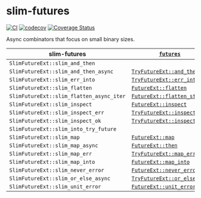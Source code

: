# slim-futures

[![CI](https://github.com/EFanZh/slim-futures/actions/workflows/ci.yml/badge.svg)](https://github.com/EFanZh/slim-futures/actions/workflows/ci.yml)
[![codecov](https://codecov.io/gh/EFanZh/slim-futures/branch/main/graph/badge.svg)](https://codecov.io/gh/EFanZh/slim-futures)
[![Coverage Status](https://coveralls.io/repos/github/EFanZh/slim-futures/badge.svg?branch=main)](https://coveralls.io/github/EFanZh/slim-futures?branch=main)

Async combinators that focus on small binary sizes.

| slim-futures                             | [`futures`]                   |
| ---------------------------------------- | ----------------------------- |
| `SlimFutureExt::slim_and_then`           |                               |
| `SlimFutureExt::slim_and_then_async`     | [`TryFutureExt::and_then`]    |
| `SlimFutureExt::slim_err_into`           | [`TryFutureExt::err_into`]    |
| `SlimFutureExt::slim_flatten`            | [`FutureExt::flatten`]        |
| `SlimFutureExt::slim_flatten_async_iter` | [`FutureExt::flatten_stream`] |
| `SlimFutureExt::slim_inspect`            | [`FutureExt::inspect`]        |
| `SlimFutureExt::slim_inspect_err`        | [`TryFutureExt::inspect_err`] |
| `SlimFutureExt::slim_inspect_ok`         | [`TryFutureExt::inspect_ok`]  |
| `SlimFutureExt::slim_into_try_future`    |                               |
| `SlimFutureExt::slim_map`                | [`FutureExt::map`]            |
| `SlimFutureExt::slim_map_async`          | [`FutureExt::then`]           |
| `SlimFutureExt::slim_map_err`            | [`TryFutureExt::map_err`]     |
| `SlimFutureExt::slim_map_into`           | [`FutureExt::map_into`]       |
| `SlimFutureExt::slim_never_error`        | [`FutureExt::never_error`]    |
| `SlimFutureExt::slim_or_else_async`      | [`TryFutureExt::or_else`]     |
| `SlimFutureExt::slim_unit_error`         | [`FutureExt::unit_error`]     |

[`futures`]: https://docs.rs/futures/latest/futures/
[`FutureExt::flatten`]: https://docs.rs/futures/latest/futures/future/trait.FutureExt.html#method.flatten
[`FutureExt::flatten_stream`]: https://docs.rs/futures/latest/futures/future/trait.FutureExt.html#method.flatten_stream
[`FutureExt::inspect`]: https://docs.rs/futures/latest/futures/future/trait.FutureExt.html#method.inspect
[`FutureExt::map`]: https://docs.rs/futures/latest/futures/future/trait.FutureExt.html#method.map
[`FutureExt::map_into`]: https://docs.rs/futures/latest/futures/future/trait.FutureExt.html#method.map_into
[`FutureExt::never_error`]: https://docs.rs/futures/latest/futures/future/trait.FutureExt.html#method.never_error
[`FutureExt::then`]: https://docs.rs/futures/latest/futures/future/trait.FutureExt.html#method.then
[`FutureExt::unit_error`]: https://docs.rs/futures/latest/futures/future/trait.FutureExt.html#method.unit_error
[`TryFutureExt::and_then`]: https://docs.rs/futures/latest/futures/future/trait.TryFutureExt.html#method.and_then
[`TryFutureExt::err_into`]: https://docs.rs/futures/latest/futures/future/trait.TryFutureExt.html#method.err_into
[`TryFutureExt::inspect_err`]: https://docs.rs/futures/latest/futures/future/trait.TryFutureExt.html#method.inspect_err
[`TryFutureExt::inspect_ok`]: https://docs.rs/futures/latest/futures/future/trait.TryFutureExt.html#method.inspect_ok
[`TryFutureExt::map_err`]: https://docs.rs/futures/latest/futures/future/trait.TryFutureExt.html#method.map_err
[`TryFutureExt::or_else`]: https://docs.rs/futures/latest/futures/future/trait.TryFutureExt.html#method.or_else
